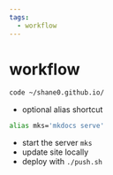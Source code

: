 ```yaml
---
tags:
  - workflow 
---
```

# workflow

```sh
code ~/shane0.github.io/
```

- optional alias shortcut 

```sh
alias mks='mkdocs serve'
```

- start the server `mks`
- update site locally 
- deploy with `./push.sh`
